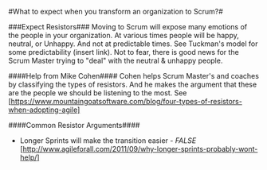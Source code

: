 #What to expect when you transform an organization to Scrum?#

###Expect Resistors###
Moving to Scrum will expose many emotions of the people in your organization.  At various times people will be happy, neutral,
or Unhappy.  And not at predictable times.  See Tuckman's model for some predictability (insert link).  Not to fear, there is good
news for the Scrum Master trying to "deal" with the neutral & unhappy people.  

####Help from Mike Cohen####
Cohen helps Scrum Master's and coaches by classifying the types of resistors.  And he makes the argument that these are the people
we should be listening to the most.  See [https://www.mountaingoatsoftware.com/blog/four-types-of-resistors-when-adopting-agile]

####Common Resistor Arguments####
* Longer Sprints will make the transition easier - *_FALSE_* [http://www.agileforall.com/2011/09/why-longer-sprints-probably-wont-help/]
